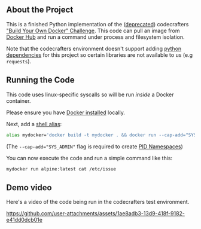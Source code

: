 ## About the Project
This is a finished Python implementation of the ([deprecated][deprecation-url]) codecrafters 
["Build Your Own Docker" Challenge][build-your-own-docker-url]. This code can pull an image from 
[Docker Hub](https://hub.docker.com/) and run a command under process and filesystem isolation. 

Note that the 
codecrafters environment doesn't support adding [python dependencies][dependencies-url] for this project so certain 
libraries are not available to us (e.g `requests`).

## Running the Code
This code uses linux-specific syscalls so will be run _inside_ a Docker container.

Please ensure you have [Docker installed](https://docs.docker.com/get-docker/)
locally.

Next, add a [shell alias](https://shapeshed.com/unix-alias/):

```sh
alias mydocker='docker build -t mydocker . && docker run --cap-add="SYS_ADMIN" mydocker'
```

(The `--cap-add="SYS_ADMIN"` flag is required to create
[PID Namespaces](https://man7.org/linux/man-pages/man7/pid_namespaces.7.html))

You can now execute the code and run a simple command like this:

```sh
mydocker run alpine:latest cat /etc/issue
```

## Demo video
Here's a video of the code being run in the codecrafters test environment.

https://github.com/user-attachments/assets/1ae8adb3-13d9-418f-9182-e41dd0dcb01e

[build-your-own-docker-url]: https://codecrafters.io/challenges/docker
[deprecation-url]: https://forum.codecrafters.io/t/docker-challenge-is-deprecated/626
[dependencies-url]: https://docs.codecrafters.io/challenges/language-support/python#adding-dependencies